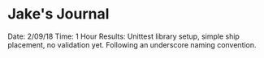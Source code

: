 # Jake's Journal

Date: 2/09/18
Time: 1 Hour 
Results: Unittest library setup, simple ship placement, no validation yet. Following an underscore naming convention.